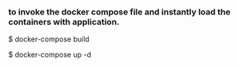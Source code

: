 
### to invoke the docker compose file and instantly load the containers with application.

$ docker-compose build

$ docker-compose up -d

